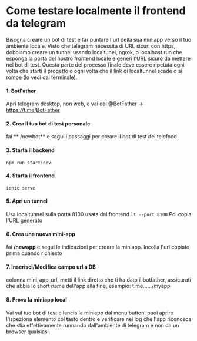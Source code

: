 # Come testare localmente il frontend da telegram
Bisogna creare un bot di test e far puntare l'url della sua miniapp verso il tuo ambiente locale. Visto che telegram necessita di URL sicuri con https, dobbiamo creare un tunnel usando localtunel, ngrok, o localhost.run che esponga la porta del nostro frontend locale e generi l'URL sicuro da mettere nel bot di test. Questa parte del processo finale deve essere ripetuta ogni volta che starti il progetto o ogni volta che il link di localtunnel scade o si rompe (lo vedi dal terminale).

#### 1. BotFather
Apri telegram desktop, non web, e vai dal @BotFather -> https://t.me/BotFather 

#### 2. Crea il tuo bot di test personale
fai ** /newbot** e segui i passaggi per creare il bot di test del telefood

#### 3. Starta il backend
`npm run start:dev
`
#### 4. Starta il frontend
`ionic serve`

#### 5. Apri un tunnel
Usa localtunnel sulla porta 8100 usata dal frontend
`lt --port 8100`
Poi copia l'URL generato

#### 6. Crea una nuova mini-app
 fai **/newapp** e segui le indicazioni per creare la miniapp. Incolla l'url copiato prima quando richiesto 

#### 7. Inserisci/Modifica campo url a DB
colonna mini_app_url, metti il link diretto che ti ha dato il botfather, assicurati che abbia lo short name dell'app alla fine, esempio: t.me....../myapp

#### 8. Prova la miniapp local
Vai sul tuo bot di test e lancia la miniapp dal menu button. puoi aprire l'ispeziona elemento col tasto dentro e verificare nei log che l'app riconosca che stia effettivamente runnando dall'ambiente di telegram e non da un browser qualsiasi.

